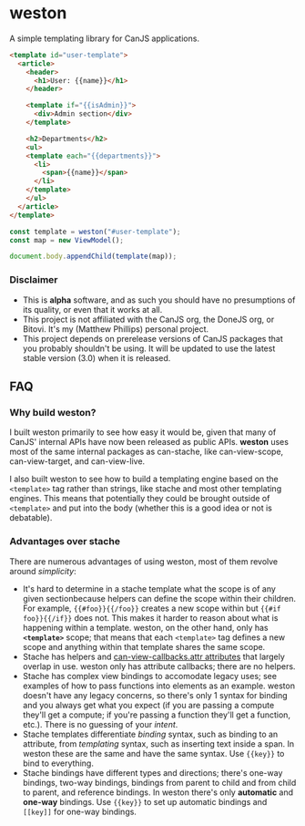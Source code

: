 # weston

A simple templating library for CanJS applications.

```html
<template id="user-template">
  <article>
    <header>
      <h1>User: {{name}}</h1>
    </header>

    <template if="{{isAdmin}}">
      <div>Admin section</div>
    </template>

    <h2>Departments</h2>
    <ul>
    <template each="{{departments}}">
      <li>
        <span>{{name}}</span>
      </li>
    </template>
    </ul>
  </article>
</template>
```

```js
const template = weston("#user-template");
const map = new ViewModel();

document.body.appendChild(template(map));
```

### Disclaimer

* This is **alpha** software, and as such you should have no presumptions of its quality, or even that it works at all.
* This project is not affiliated with the CanJS org, the DoneJS org, or Bitovi. It's my (Matthew Phillips) personal project.
* This project depends on prerelease versions of CanJS packages that you probably shouldn't be using. It will be updated to use the latest stable version (3.0) when it is released.

## FAQ

### Why build weston?

I built weston primarily to see how easy it would be, given that many of CanJS' internal APIs have now been released as public APIs. **weston** uses most of the same internal packages as can-stache, like can-view-scope, can-view-target, and can-view-live.

I also built weston to see how to build a templating engine based on the `<template>` tag rather than strings, like stache and most other templating engines. This means that potentially they could be brought outside of `<template>` and put into the body (whether this is a good idea or not is debatable).

### Advantages over stache

There are numerous advantages of using weston, most of them revolve around *simplicity*:

* It's hard to determine in a stache template what the scope is of any given sectionbecause helpers can define the scope within their children. For example, `{{#foo}}{{/foo}}` creates a new scope within but `{{#if foo}}{{/if}}` does not. This makes it harder to reason about what is happening within a template. weston, on the other hand, only has **`<template>`** scope; that means that each `<template>` tag defines a new scope and anything within that template shares the same scope.
* Stache has helpers and [can-view-callbacks.attr attributes](https://github.com/canjs/can-view-callbacks) that largely overlap in use. weston only has attribute callbacks; there are no helpers.
* Stache has complex view bindings to accomodate legacy uses; see examples of how to pass functions into elements as an example. weston doesn't have any legacy concerns, so there's only 1 syntax for binding and you always get what you expect (if you are passing a compute they'll get a compute; if you're passing a function they'll get a function, etc.). There is no guessing of your *intent*.
* Stache templates differentiate *binding* syntax, such as binding to an attribute, from *templating* syntax, such as inserting text inside a span. In weston these are the same and have the same syntax. Use `{{key}}` to bind to everything.
* Stache bindings have different types and directions; there's one-way bindings, two-way bindings, bindings from parent to child and from child to parent, and reference bindings. In weston there's only **automatic** and **one-way** bindings. Use `{{key}}` to set up automatic bindings and `[[key]]` for one-way bindings.
